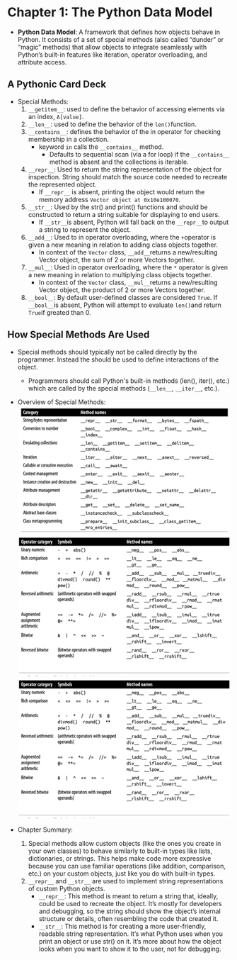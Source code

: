 # Chapter 1: The Python Data Model

- **Python Data Model**: A framework that defines how objects behave in Python. It consists of a set of special methods (also called “dunder” or “magic” methods) that allow objects to integrate seamlessly with Python’s built-in features like iteration, operator overloading, and attribute access.

## A Pythonic Card Deck

- Special Methods:
    1. `__getitem__`: used to define the behavior of accessing elements via an index, `A[value]`.
    2. `__len__`: used to define the behavior of the `len()`function. 
    3. `__contains__`: defines the behavior of the in operator for checking membership in a collection.
        - keyword `in` calls the `__contains__` method.
            - Defaults to sequential scan (via a for loop) if the `__contains__` method is absent and the collections is iterable.
    4. `__repr__`: Used to return the string representation of the object for inspection. String should match the source code needed to recreate the represented object.
        - If `__repr__` is absent, printing the object would return the memory address `Vector object at 0x10e100070`.
    5. `__str__`: Used by the str() and print() functions and should be constructed to return a string suitable for displaying to end users.
        - If `__str__`is absent, Python will fall back on the `__repr__`to output a string to represent the object. 
    6. `__add__`: Used to in operator overloading, where the `+`operator is given a new meaning in relation to adding class objects together.
        - In context of the `Vector` class, `__add__`returns a new/resulting Vector object, the sum of 2 or more Vectors together.
    7. `__mul__`: Used in operator overloading, where the `*` operator is given a new meaning in relation to multiplying class objects together.
        - In context of the `Vector` class, `__mul__`returns a new/resulting Vector object, the product of 2 or more Vectors together.
    8. `__bool__`: By default user-defined classes are considered `True`. If `__bool__`is absent, Python will attempt to evaluate `len()`and return `True`if greated than 0. 

## How Special Methods Are Used

- Special methods should typically not be called directly by the programmer. Instead the should be used to define interactions of the object.
    - Programmers should call Python's built-in methods (len(), iter(), etc.) which are called by the special methods (`__len__`, `__iter__`, etc.).

- Overview of Special Methods: 
![alt text](image.png)
![alt text](image-1.png)
![alt text](image-2.png)


- Chapter Summary:

    1. Special methods allow custom objects (like the ones you create in your own classes) to behave similarly to built-in types like lists, dictionaries, or strings. This helps make code more expressive because you can use familiar operations (like addition, comparison, etc.) on your custom objects, just like you do with built-in types.
    2. `__repr__` and `__str__` are used to implement string representations of custom Python objects. 
        - `__repr__`: This method is meant to return a string that, ideally, could be used to recreate the object. It’s mostly for developers and debugging, so the string should show the object’s internal structure or details, often resembling the code that created it.
        - `__str__`: This method is for creating a more user-friendly, readable string representation. It’s what Python uses when you print an object or use str() on it. It’s more about how the object looks when you want to show it to the user, not for debugging.